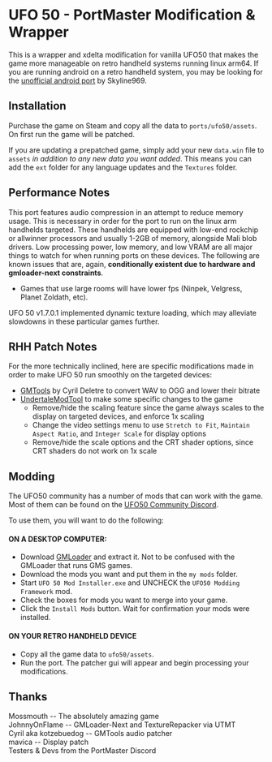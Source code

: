 # UFO 50 - PortMaster Modification & Wrapper
This is a wrapper and xdelta modification for vanilla UFO50 that makes the game more manageable on retro handheld systems running linux arm64. If you are running android on a retro handheld system, you may be looking for the [unofficial android port](https://github.com/Skyline969/UFO50AndroidUnofficial) by Skyline969.

## Installation
Purchase the game on Steam and copy all the data to `ports/ufo50/assets`. On first run the game will be patched.

If you are updating a prepatched game, simply add your new `data.win` file to `assets` *in addition to any new data you want added*. This means you can add the `ext` folder for any language updates and the `Textures` folder.

## Performance Notes
This port features audio compression in an attempt to reduce memory usage. This is necessary in order for the port to run on the linux arm handhelds targeted. These handhelds are equipped with low-end rockchip or allwinner processors and usually 1-2GB of memory, alongside Mali blob drivers. Low processing power, low memory, and low VRAM are all major things to watch for when running ports on these devices. The following are known issues that are, again, **conditionally existent due to hardware and gmloader-next constraints**.

- Games that use large rooms will have lower fps (Ninpek, Velgress, Planet Zoldath, etc).

UFO 50 v1.7.0.1 implemented dynamic texture loading, which may alleviate slowdowns in these particular games further.

## RHH Patch Notes
For the more technically inclined, here are specific modifications made in order to make UFO 50 run smoothly on the targeted devices:

- [GMTools](https://github.com/cdeletre/gmtools) by Cyril Deletre to convert WAV to OGG and lower their bitrate
- [UndertaleModTool](https://github.com/UnderminersTeam/UndertaleModTool) to make some specific changes to the game
    - Remove/hide the scaling feature since the game always scales to the display on targeted devices, and enforce 1x scaling
    - Change the video settings menu to use `Stretch to Fit`, `Maintain Aspect Ratio`, and `Integer Scale` for display options
    - Remove/hide the scale options and the CRT shader options, since CRT shaders do not work on 1x scale
    
## Modding
The UFO50 community has a number of mods that can work with the game. Most of them can be found on the [UFO50 Community Discord](https://50games.fans).

To use them, you will want to do the following:

#### ON A DESKTOP COMPUTER:
- Download [GMLoader](https://github.com/phil-macrocheira/GMLoader-UFO50) and extract it. Not to be confused with the GMLoader that runs GMS games.
- Download the mods you want and put them in the `my mods` folder.
- Start `UFO 50 Mod Installer.exe` and UNCHECK the `UFO50 Modding Framework` mod.
- Check the boxes for mods you want to merge into your game.
- Click the `Install Mods` button. Wait for confirmation your mods were installed.

#### ON YOUR RETRO HANDHELD DEVICE
- Copy all the game data to `ufo50/assets`.
- Run the port. The patcher gui will appear and begin processing your modifications.

## Thanks
Mossmouth -- The absolutely amazing game  
JohnnyOnFlame -- GMLoader-Next and TextureRepacker via UTMT  
Cyril aka kotzebuedog -- GMTools audio patcher  
mavica -- Display patch  
Testers & Devs from the PortMaster Discord